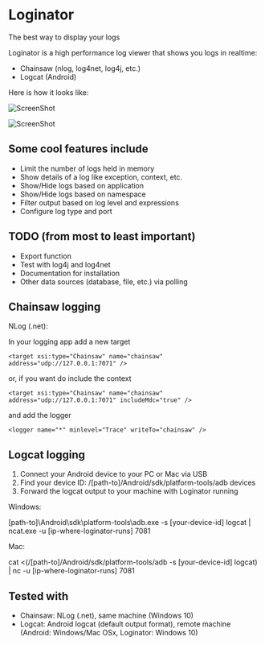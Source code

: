 # Loginator
The best way to display your logs

Loginator is a high performance log viewer that shows you logs in realtime:

* Chainsaw (nlog, log4net, log4j, etc.)
* Logcat (Android)

Here is how it looks like:

![ScreenShot](https://cloud.githubusercontent.com/assets/14138808/9817745/0aaca424-58a5-11e5-82ca-e791690958d8.png)

![ScreenShot](https://cloud.githubusercontent.com/assets/14138808/9817754/1963b08e-58a5-11e5-85eb-89fc6d253c72.png)

## Some cool features include

* Limit the number of logs held in memory
* Show details of a log like exception, context, etc.
* Show/Hide logs based on application
* Show/Hide logs based on namespace
* Filter output based on log level and expressions
* Configure log type and port

## TODO (from most to least important)

* Export function
* Test with log4j and log4net
* Documentation for installation
* Other data sources (database, file, etc.) via polling

## Chainsaw logging

NLog (.net):

In your logging app add a new target
```
<target xsi:type="Chainsaw" name="chainsaw" address="udp://127.0.0.1:7071" />
```
or, if you want do include the context
```
<target xsi:type="Chainsaw" name="chainsaw" address="udp://127.0.0.1:7071" includeMdc="true" />
```
and add the logger
```
<logger name="*" minlevel="Trace" writeTo="chainsaw" />
```

## Logcat logging

1. Connect your Android device to your PC or Mac via USB
2. Find your device ID: /[path-to]/Android/sdk/platform-tools/adb devices
3. Forward the logcat output to your machine with Loginator running

Windows:

[path-to]\Android\sdk\platform-tools\adb.exe -s [your-device-id] logcat | ncat.exe -u [ip-where-loginator-runs] 7081

Mac:

cat <(/[path-to]/Android/sdk/platform-tools/adb -s [your-device-id] logcat) | nc -u [ip-where-loginator-runs] 7081

## Tested with

* Chainsaw: NLog (.net), same machine (Windows 10)
* Logcat: Android logcat (default output format), remote machine (Android: Windows/Mac OSx, Loginator: Windows 10)
